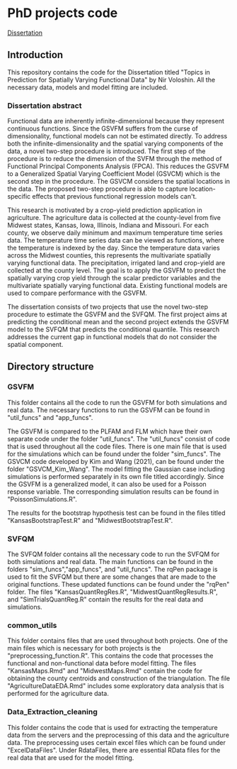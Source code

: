 # PhD projects code
[Dissertation](https://github.com/nirvolo/PhD-Project/blob/main/TopicsInPredictionForSpatiallyVaryingFunctionalData.pdf)

## Introduction
This repository contains the code for the Dissertation titled "Topics in Prediction for Spatially Varying Functional Data" by Nir Voloshin. All the necessary data, models and model fitting are included.

### Dissertation abstract
Functional data are inherently infinite-dimensional because they represent continuous functions. Since the GSVFM suffers from the curse of dimensionality, functional models can not be estimated directly. To address both the infinite-dimensionality and the spatial varying components of the data, a novel two-step procedure is introduced. The first step of the procedure is to reduce the dimension of the SVFM through the method of Functional Principal Components Analysis (FPCA). This reduces the GSVFM to a Generalized Spatial Varying Coefficient Model (GSVCM) which is the second step in the procedure. The GSVCM considers the spatial locations in the data. The proposed two-step procedure is able to capture location-specific effects that previous functional regression models can't. 

This research is motivated by a crop-yield prediction application in agriculture. The agriculture data is collected at the county-level from five Midwest states, Kansas, Iowa, Illinois, Indiana and Missouri. For each county, we observe daily minimum and maximum temperature time series data. The temperature time series data can be viewed as functions, where the temperature is indexed by the day. Since the temperature data varies across the Midwest counties, this represents the multivariate spatially varying functional data. The precipitation, irrigated land and crop-yield are collected at the county level. The goal is to apply the GSVFM to predict the spatially varying crop yield through the scalar predictor variables and the multivariate spatially varying functional data. Existing functional models are used to compare performance with the GSVFM. 
    
The dissertation consists of two projects that use the novel two-step procedure to estimate the GSVFM and the SVFQM. The first project aims at predicting the conditional mean and the second project extends the GSVFM model to the SVFQM that predicts the conditional quantile. This research addresses the current gap in functional models that do not consider the spatial component.

## Directory structure

### GSVFM
This folder contains all the code to run the GSVFM for both simulations and real data. The necessary functions to run the GSVFM can be found in "util_funcs" and "app_funcs". 

The GSVFM is compared to the PLFAM and FLM which have their own separate code under the folder "util_funcs". The "util_funcs" consist of code that is used throughout all the code files. There is one main file that is used for the simulations which can be found under the folder "sim_funcs". The GSVCM code developed by Kim and Wang (2021), can be found under the folder "GSVCM_Kim_Wang". The model fitting the Gaussian case including simulations is performed separately in its own file titled accordingly. Since the GSVFM is a generalized model, it can also be used for a Poisson response variable. The corresponding simulation results can be found in "PoissonSimulations.R".

The results for the bootstrap hypothesis test can be found in the files titled "KansasBootstrapTest.R" and "MidwestBootstrapTest.R". 

### SVFQM
The SVFQM folder contains all the necessary code to run the SVFQM for both simulations and real data. The main functions can be found in the folders "sim_funcs","app_funcs", and "util_funcs". The rqPen package is used to fit the SVFQM but there are some changes that are made to the original functions. These updated functions can be found under the "rqPen" folder. The files "KansasQuantRegRes.R", "MidwestQuantRegResults.R", and "SimTrialsQuantReg.R" contain the results for the real data and simulations.

### common_utils
This folder contains files that are used throughout both projects. One of the main files which is necessary for both projects is the "preprocessing_function.R". This contains the code that processes the functional and non-functional data before model fitting. The files "KansasMaps.Rmd" and "MidwestMaps.Rmd" contain the code for obtaining the county centroids and construction of the triangulation. The file "AgricultureDataEDA.Rmd" includes some exploratory data analysis that is performed for the agriculture data.

### Data_Extraction_cleaning
This folder contains the code that is used for extracting the temperature data from the servers and the preprocessing of this data and the agriculture data. The preprocessing uses certain excel files which can be found under "ExcelDataFiles". Under RdataFiles, there are essential RData files for the real data that are used for the model fitting.












